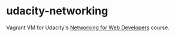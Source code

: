 # udacity-networking

Vagrant VM for Udacity's [Networking for Web Developers](https://www.udacity.com/course/networking-for-web-developers--ud256) course.